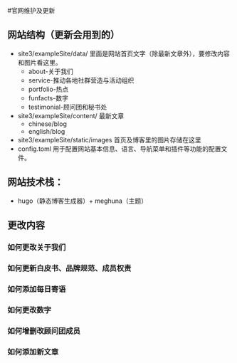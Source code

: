 #官网维护及更新

## 网站结构（更新会用到的）
- site3/exampleSite/data/ 里面是网站首页文字（除最新文章外），要修改内容和图片看这里。
  - about-关于我们
  - service-推动各地社群营造与活动组织
  - portfolio-热点
  - funfacts-数字
  - testimonial-顾问团和秘书处
- site3/exampleSite/content/ 最新文章
  - chinese/blog
  - english/blog
- site3/exampleSite/static/images 首页及博客里的图片存储在这里
- config.toml 用于配置网站基本信息、语言、导航菜单和插件等功能的配置文件。

## 网站技术栈：
- hugo（静态博客生成器）+ meghuna（主题）

## 更改内容
### 如何更改关于我们

### 如何更新白皮书、品牌规范、成员权责

### 如何添加每日寄语

### 如何更改数字

### 如何增删改顾问团成员

### 如何添加新文章
